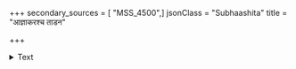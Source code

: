 +++
secondary_sources = [ "MSS_4500",]
jsonClass = "Subhaashita"
title = "आज्ञाकरश्च ताडन"

+++

<details><summary>Text</summary>

आज्ञाकरश्च ताडन- परिभवसहनश्च सत्यमहमस्याः।  
न तु शीलशीतलेयं प्रियेतरद्वक्तुमपि वेद॥
</details>
